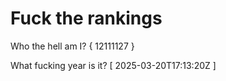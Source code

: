 # Fuck the rankings

Who the hell am I?
{ 12111127 }

What fucking year is it?
[ 2025-03-20T17:13:20Z ]
